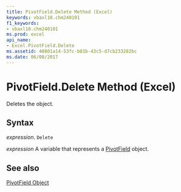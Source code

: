 ```yaml
---
title: PivotField.Delete Method (Excel)
keywords: vbaxl10.chm240101
f1_keywords:
- vbaxl10.chm240101
ms.prod: excel
api_name:
- Excel.PivotField.Delete
ms.assetid: 48801a14-53fc-b81b-43c5-d7cb233282bc
ms.date: 06/08/2017
---
```



# PivotField.Delete Method (Excel)

Deletes the object.


## Syntax

 _expression_. `Delete`

 _expression_ A variable that represents a [PivotField](./Excel.PivotField.md) object.


## See also


[PivotField Object](Excel.PivotField.md)

